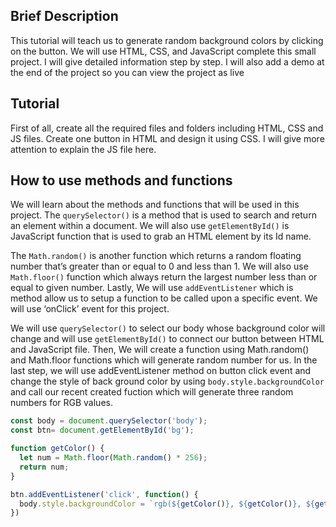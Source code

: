 ## Brief Description 
This tutorial will teach us to generate random background colors by clicking on the button. We will use HTML, CSS, and JavaScript complete this small project. I will give detailed information step by step. I will also add a demo at the end of the project so you can view the project as live  

## Tutorial  

First of all, create all the required files and folders including HTML, CSS and JS files. Create one button in HTML and design it using CSS. I will give more attention to explain the JS file here.  

## How to use methods and functions 

We will learn about the methods and functions that will be used in this project. The ``` querySelector() ``` is a method that is used to search and return an element within a document. We will also use ``` getElementById() ``` is JavaScript function that is used to grab an HTML element by its Id name.   

The ``` Math.random() ``` is another function which returns a random floating number that’s greater than or equal to 0 and less than 1. We will also use ``` Math.floor() ``` function which always return the largest number less than or equal to given number. Lastly, We will use ``` addEventListener ``` which is method allow us to setup a function to be called upon a specific event. We will use ‘onClick’ event for this project. 

We will use ``` querySelector() ``` to select our body whose background color will change and will use ``` getElementById() ``` to connect our button between HTML and JavaScript file.  Then, We will create a function using Math.random() and Math.floor functions which will generate random number for us. In the last step, we will use addEventListener method on button click event and change the style of back ground color by using ``` body.style.backgroundColor ``` and call our recent created fuction which will generate three random numbers for RGB values. 

``` JavaScript 
const body = document.querySelector('body');
const btn= document.getElementById('bg');

function getColor() {
  let num = Math.floor(Math.random() * 256);
  return num;
}

btn.addEventListener('click', function() {
  body.style.backgroundColor = `rgb(${getColor()}, ${getColor()}, ${getColor()})`;
})

 ```
